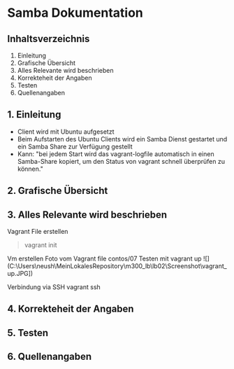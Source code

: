 # Samba Dokumentation 

## Inhaltsverzeichnis
1. Einleitung
2. Grafische Übersicht
3. Alles Relevante wird beschrieben
4. Korrekteheit der Angaben
5. Testen
6. Quellenangaben

## 1. Einleitung
- Client wird mit Ubuntu aufgesetzt
- Beim Aufstarten des Ubuntu Clients wird ein Samba Dienst gestartet und ein Samba Share zur Verfügung gestellt
- Kann: "bei jedem Start wird das vagrant-logfile automatisch in einen Samba-Share kopiert, um den Status von vagrant schnell überprüfen zu können."

## 2. Grafische Übersicht

## 3. Alles Relevante wird beschrieben
Vagrant File erstellen
>vagrant init

Vm erstellen
Foto vom Vagrant file contos/07
Testen mit vagrant up
![] (C:\Users\neush\MeinLokalesRepository\m300_lb\lb02\Screenshot\vagrant_up.JPG])

Verbindung via SSH
vagrant ssh


## 4. Korrekteheit der Angaben

## 5. Testen

## 6. Quellenangaben